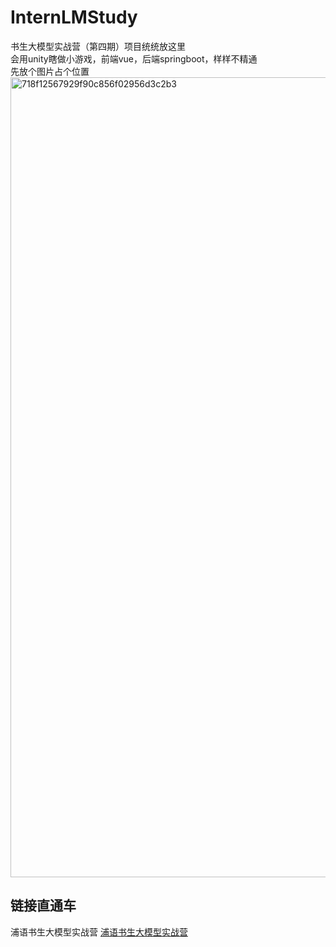 # InternLMStudy
书生大模型实战营（第四期）项目统统放这里    
会用unity瞎做小游戏，前端vue，后端springboot，样样不精通  
先放个图片占个位置  
<img width="1280" alt="718f12567929f90c856f02956d3c2b3" src="https://github.com/user-attachments/assets/e3bc4333-dbde-423b-824d-1668d39ff81b">

## 链接直通车
浦语书生大模型实战营 [浦语书生大模型实战营](https://github.com/InternLM/Tutorial)
